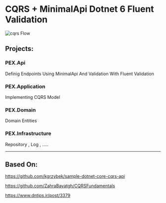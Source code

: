 # CQRS + MinimalApi Dotnet 6 Fluent Validation

![cqrs Flow](http://www.kamilgrzybek.com/wp-content/uploads/2019/02/flow_cqrs.png)

## Projects:

### PEX.Api

Definig Endpoints Using MinimalApi And Validation With Fluent Validation

### PEX.Application

Implementing CQRS Model

### PEX.Domain

Domain Entities

### PEX.Infrastructure

Repository , Log , .....

-----
## Based On:

https://github.com/kgrzybek/sample-dotnet-core-cqrs-api

https://github.com/ZahraBayatgh/CQRSFundamentals

https://www.dntips.ir/post/3379


